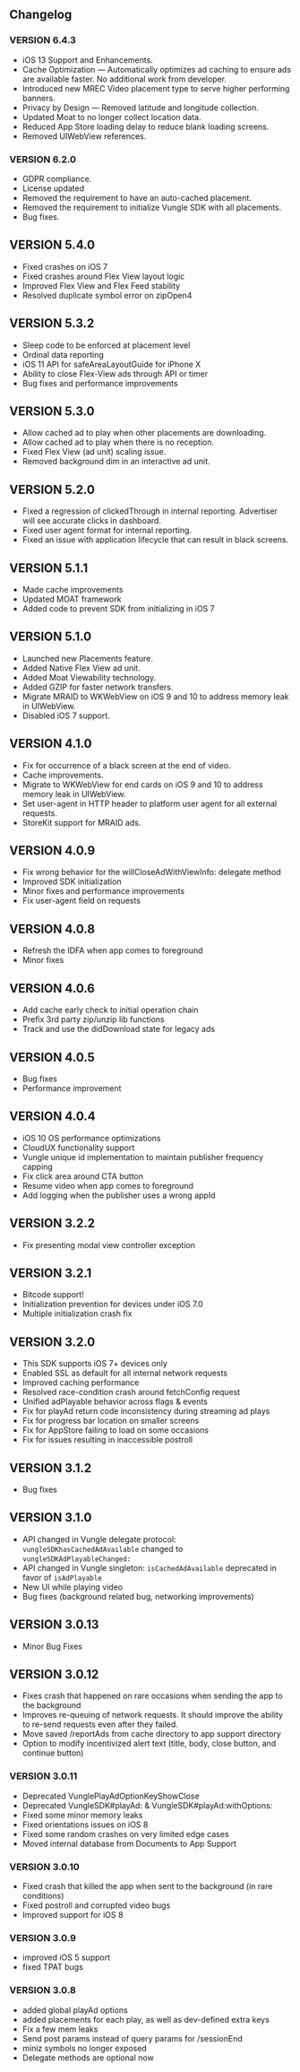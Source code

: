 ## Changelog

### VERSION 6.4.3
* iOS 13 Support and Enhancements.
* Cache Optimization — Automatically optimizes ad caching to ensure ads are available faster. No additional work from developer.
* Introduced new MREC Video placement type to serve higher performing banners.
* Privacy by Design — Removed latitude and longitude collection.
* Updated Moat to no longer collect location data.
* Reduced App Store loading delay to reduce blank loading screens.
* Removed UIWebView references.

### VERSION 6.2.0
* GDPR compliance.
* License updated
* Removed the requirement to have an auto-cached placement.
* Removed the requirement to initialize Vungle SDK with all placements.
* Bug fixes.

## VERSION 5.4.0
* Fixed crashes on iOS 7
* Fixed crashes around Flex View layout logic
* Improved Flex View and Flex Feed stability
* Resolved duplicate symbol error on zipOpen4

## VERSION 5.3.2
* Sleep code to be enforced at placement level
* Ordinal data reporting
* iOS 11 API for safeAreaLayoutGuide for iPhone X
* Ability to close Flex-View ads through API or timer
* Bug fixes and performance improvements

## VERSION 5.3.0
* Allow cached ad to play when other placements are downloading. 
* Allow cached ad to play when there is no reception. 
* Fixed Flex View (ad unit) scaling issue.
* Removed background dim in an interactive ad unit.

## VERSION 5.2.0
* Fixed a regression of clickedThrough in internal reporting. Advertiser will see accurate clicks in dashboard. 
* Fixed user agent format for internal reporting. 
* Fixed an issue with application lifecycle that can result in black screens.

## VERSION 5.1.1
* Made cache improvements
* Updated MOAT framework
* Added code to prevent SDK from initializing in iOS 7

## VERSION 5.1.0
* Launched new Placements feature.
* Added Native Flex View ad unit. 
* Added Moat Viewability technology.
* Added GZIP for faster network transfers.
* Migrate MRAID to WKWebView on iOS 9 and 10 to address memory leak in UIWebView.
* Disabled iOS 7 support.

## VERSION 4.1.0
* Fix for occurrence of a black screen at the end of video.
* Cache improvements.
* Migrate to WKWebView for end cards on iOS 9 and 10 to address memory leak in UIWebView.
* Set user-agent in HTTP header to platform user agent for all external requests.
* StoreKit support for MRAID ads.

## VERSION 4.0.9
* Fix wrong behavior for the willCloseAdWithViewInfo: delegate method
* Improved SDK initialization
* Minor fixes and performance improvements
* Fix user-agent field on requests

## VERSION 4.0.8
* Refresh the IDFA when app comes to foreground
* Minor fixes

## VERSION 4.0.6
* Add cache early check to initial operation chain 
* Prefix 3rd party zip/unzip lib functions 
* Track and use the didDownload state for legacy ads

## VERSION 4.0.5
* Bug fixes
* Performance improvement

## VERSION 4.0.4
* iOS 10 OS performance optimizations
* CloudUX functionality support
* Vungle unique id implementation to maintain publisher frequency capping
* Fix click area around CTA button 
* Resume video when app comes to foreground 
* Add logging when the publisher uses a wrong appId 


## VERSION 3.2.2
* Fix presenting modal view controller exception

## VERSION 3.2.1
* Bitcode support!
* Initialization prevention for devices under iOS 7.0
* Multiple initialization crash fix

## VERSION 3.2.0
* This SDK supports iOS 7+ devices only
* Enabled SSL as default for all internal network requests
* Improved caching performance
* Resolved race-condition crash around fetchConfig request
* Unified adPlayable behavior across flags & events
* Fix for playAd return code inconsistency during streaming ad plays
* Fix for progress bar location on smaller screens
* Fix for AppStore failing to load on some occasions
* Fix for issues resulting in inaccessible postroll

## VERSION 3.1.2
* Bug fixes

## VERSION 3.1.0
* API changed in Vungle delegate protocol: `vungleSDKhasCachedAdAvailable` changed to `vungleSDKAdPlayableChanged:`
* API changed in Vungle singleton: `isCachedAdAvailable` deprecated in favor of `isAdPlayable`
* New UI while playing video
* Bug fixes (background related bug, networking improvements)

## VERSION 3.0.13
* Minor Bug Fixes

## VERSION 3.0.12
* Fixes crash that happened on rare occasions when sending the app to the background
* Improves re-queuing of network requests. It should improve the ability to re-send requests even after they failed.
* Move saved /reportAds from cache directory to app support directory
* Option to modify incentivized alert text (title, body, close button, and continue button)

### VERSION 3.0.11
* Deprecated VunglePlayAdOptionKeyShowClose
* Deprecated VungleSDK#playAd: & VungleSDK#playAd:withOptions:
* Fixed some minor memory leaks
* Fixed orientations issues on iOS 8
* Fixed some random crashes on very limited edge cases
* Moved internal database from Documents to App Support

### VERSION 3.0.10
* Fixed crash that killed the app when sent to the background (in rare conditions)
* Fixed postroll and corrupted video bugs
* Improved support for iOS 8

### VERSION 3.0.9

* improved iOS 5 support
* fixed TPAT bugs

### VERSION 3.0.8

* added global playAd options
* added placements for each play, as well as dev-defined extra keys
* Fix a few mem leaks
* Send post params instead of query params for /sessionEnd
* miniz symbols no longer exposed
* Delegate methods are optional now
